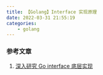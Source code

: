 ```yaml
---
title: 【Golang】Interface 实现原理
date: 2022-03-31 21:55:19
categories:
    - golang
---
```


### 参考文章

1. [深入研究 Go interface 底层实现](https://halfrost.com/go_interface/)